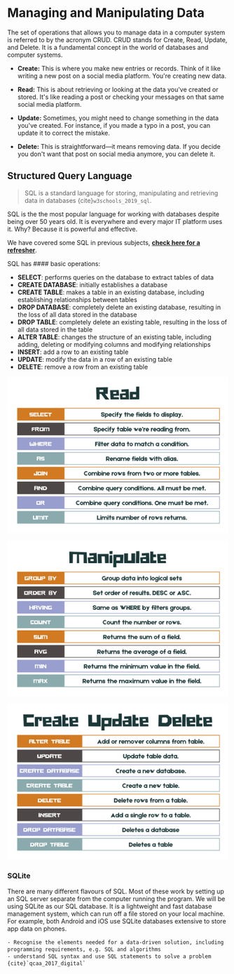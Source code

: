 # Managing and Manipulating Data

The set of operations that allows you to manage data in a computer system is referred to by the acronym CRUD. CRUD stands for Create, Read, Update, and Delete. It is a fundamental concept in the world of databases and computer systems.

- **Create:** This is where you make new entries or records. Think of it like writing a new post on a social media platform. You're creating new data.

- **Read:** This is about retrieving or looking at the data you've created or stored. It's like reading a post or checking your messages on that same social media platform.

- **Update:** Sometimes, you might need to change something in the data you've created. For instance, if you made a typo in a post, you can update it to correct the mistake.

- **Delete:** This is straightforward—it means removing data. If you decide you don't want that post on social media anymore, you can delete it.

## Structured Query Language

> SQL is a standard language for storing, manipulating and retrieving data in databases {cite}`w3schools_2019_sql`.

SQL is the the most popular language for working with databases despite being over 50 years old. It is everywhere and every major IT platform uses it. Why? Because it is powerful and effective.

We have covered some SQL in previous subjects, **<a href="https://w3schools.com/sql/default.asp" target="_blank">check here for a refresher</a>**.

SQL has #### basic operations:

- **SELECT**: performs queries on the database to extract tables of data
- **CREATE DATABASE**: initially establishes a database
- **CREATE TABLE**: makes a table in an existing database, including establishing relationships between tables
- **DROP DATABASE**: completely delete an existing database, resulting in the loss of all data stored in the database
- **DROP TABLE**: completely delete an existing table, resulting in the loss of all data stored in the table
- **ALTER TABLE**: changes the structure of an existing table, including adding, deleting or modifying columns and modifying relationships
- **INSERT**: add a row to an existing table
- **UPDATE**: modify the data in a row of an existing table
- **DELETE**: remove a row from an existing table

![SQL Read summary poster](assets/sql_read.png)

![SQL Manipulate summary poster](assets/sql_manipulate.png)

![SQL CUD summary poster](assets/sql_cud.png)

### SQLite

There are many different flavours of SQL. Most of these work by setting up an SQL server separate from the computer running the program. We will be using SQLite as our SQL database. It is a lightweight and fast database management system, which can run off a file stored on your local machine. For example, both Android and iOS use SQLite databases extensive to store app data on phones.

```{admonition} Unit 2 subject matter covered:
- Recognise the elements needed for a data-driven solution, including programming requirements, e.g. SQL and algorithms
- understand SQL syntax and use SQL statements to solve a problem
{cite}`qcaa_2017_digital`
```